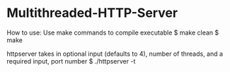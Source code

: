 # Multithreaded-HTTP-Server
How to use:
Use make commands to compile executable
$ make clean
$ make

httpserver takes in optional input (defaults to 4), number of threads, and a required input, port number
$ ./httpserver -t <number of threads> <port number>
